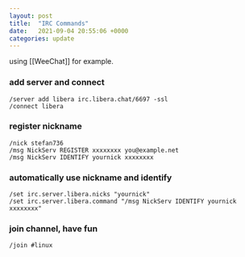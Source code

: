 ```yaml
---
layout: post
title:  "IRC Commands"
date:   2021-09-04 20:55:06 +0000
categories: update
---
```


using [[WeeChat]] for example.

### add server and connect
```
/server add libera irc.libera.chat/6697 -ssl
/connect libera
```

### register nickname
```
/nick stefan736
/msg NickServ REGISTER xxxxxxxx you@example.net
/msg NickServ IDENTIFY yournick xxxxxxxx
```

### automatically use nickname and identify
```
/set irc.server.libera.nicks "yournick"
/set irc.server.libera.command "/msg NickServ IDENTIFY yournick xxxxxxxx"
```

### join channel, have fun
```
/join #linux
```
